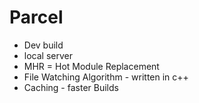 # Parcel
- Dev build
- local server
- MHR = Hot Module Replacement
- File Watching Algorithm - written in c++
- Caching - faster Builds